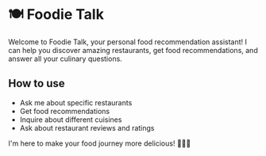 # 🍽️ Foodie Talk

Welcome to Foodie Talk, your personal food recommendation assistant! I can help you discover amazing restaurants, get food recommendations, and answer all your culinary questions.

## How to use
- Ask me about specific restaurants
- Get food recommendations
- Inquire about different cuisines
- Ask about restaurant reviews and ratings

I'm here to make your food journey more delicious! 🍕🍜🍣
